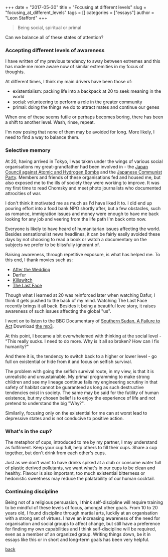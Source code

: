 +++ 
date = "2017-05-30"
title = "Focusing at different levels"
slug = "focusing_at_different_levels" 
tags = []
categories = ["essays"]
author = "Leon Stafford"
+++

> Being social, spiritual or primal

Can we balance all of these states of attention?

### Accepting different levels of awareness

I have written of my previous tendency to sway between extremes and this has made me more aware now of similar extremities in my focus of thoughts. 

At different times, I think my main drivers have been those of:

 - existentialism: packing life into a backpack at 20 to seek meaning in the world
 - social: volunteering to perform a role in the greater community
 - primal: doing the things we do to attract mates and continue our genes

When one of these seems futile or perhaps becomes boring, there has been a shift to another level. Wash, rinse, repeat.

I'm now posing that none of them may be avoided for long. More likely, I need to find a way to balance them. 

### Selective memory

At 20, having arrived in Tokyo, I was taken under the wings of various social organisations my great-grandfather had been involved in - the [Japan Council against Atomic and Hydrogen Bombs](http://www.antiatom.org/english/) and the [Japanese Communist Party](http://www.jcp.or.jp/english/). Members and friends of these organisations fed and housed me, but also exposed me to the ills of society they were working to improve. It was my first time to read Chomsky and meet photo journalists who documented attrocities of war.

I don't think it motivated me as much as I'd have liked it to. I did end up pouring effort into a food bank NPO shortly after, but a few obstacles, such as romance, immigration issues and money were enough to have me back looking for any job and veering from the life path I'm back onto now. 

Everyone is likely to have heard of humanitarian issues affecting the world. Besides sensationalist news headlines, it can be fairly easily avoided these days by not choosing to read a book or watch a documentary on the subjects we prefer to be blissfully ignorant of.

Raising awareness, through repetitive exposure, is what has helped me. To this end, I thank movies such as:

 - [After the Wedding](https://en.wikipedia.org/wiki/After_the_Wedding)
 - [Darfur](https://en.wikipedia.org/wiki/Darfur_(film))
 - [Killswitch](https://en.wikipedia.org/wiki/Killswitch_(film))
 - [The Last Face](https://en.wikipedia.org/wiki/The_Last_Face)

Though what I learned at 20 was reinforced later when watching Dafur, I think it gets pushed to the back of my mind. Watching The Last Face recently brings it all back. Besides it being a beautiful love story, it raises awareness of such issues affecting the global "us". 

I went on to listen to the BBC Documentary of [Southern Sudan, A Failure to Act](http://www.bbc.co.uk/programmes/p050skjh) Download [the mp3](http://open.live.bbc.co.uk/mediaselector/5/redir/version/2.0/mediaset/audio-nondrm-download/proto/http/vpid/p051dzjm.mp3). 

At this point, I became a bit overwhelemed with thinking at the social level - "This really sucks. I need to do more. Why is it all so broken? How can I fix humanity?"

And there it is, the tendency to switch back to a higher or lower level - go full on existential or hide from it and focus on selfish survival.

The problem with going the selfish survival route, in my view, is that it is unrealistic and unsustainable. My primal programming to make strong children and see my lineage continue fails my engineering scrutiny in that safety of habitat cannot be guaranteed as long as such destructive tendencies exist in society. The same may be said for the futility of human existence, but my chosen belief is to enjoy the experience of life and not pretend to understand the big "Why?".

Similarily, focusing only on the existential for me can at worst lead to depressive states and is not conducive to positive action.

### What's in the cup?

The metaphor of cups, introduced to me by my partner, I may understand as fulfilment. Keep your cup full, help others to fill their cups. Share a cup together, but don't drink from each other's cups.

Just as we don't want to have drinks spiked at a club or consume water full of plastic derived pollutants, we want what's in our cups to be clean and healthy. Flavour is also important, too much existential bitterness or hedonistic sweetness may reduce the palatability of our human cocktail.

### Continuing discipline

Being not of a religious persuasion, I think self-discipline will require training to be mindful of these levels of focus, amongst other goals. From 10 to 20 years old, I found discipline through martial arts, luckily at an organisation with a strong set of virtues. I have an increasing awareness of the need for organisation and social groups to affect change, but still have a preference for finding my own capabilities and I think self-discipline will be required, even as a member of an organized group. Writing things down, be it in essays like this or in short and long-term goals has been very helpful. 

[back](/)
